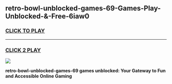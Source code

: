 
## retro-bowl-unblocked-games-69-Games-Play-Unblocked-&-Free-6iaw0
<h3>
<a href="https://premium76.site?title=retro-bowl-unblocked-games-69&ref=24A">CLICK TO PLAY</a></h3>
<hr>

<h3>
<a href="https://premium76.site?title=retro-bowl-unblocked-games-69&ref=24A">CLICK 2 PLAY</a>
  
</h3>

<a href="https://premium76.site?title=retro-bowl-unblocked-games-69&ref=24A"><img src="https://clearcache.store/games.png"></a>


**retro-bowl-unblocked-games-69 games unblocked: Your Gateway to Fun and Accessible Online Gaming**
